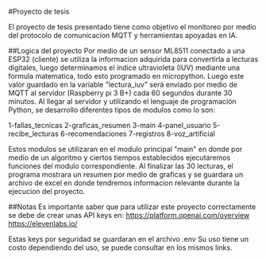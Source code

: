 #Proyecto de tesis

El proyecto de tesis presentado tiene como objetivo 
el monitoreo por medio del protocolo de comunicacion 
MQTT y herramientas apoyadas en IA.

##Logica del proyecto
Por medio de un sensor ML8511 conectado a una ESP32 (cliente) 
se utiliza la informacion adquirida para convertirla a 
lecturas digitales, luego determinamos el índice ultravioleta (IUV) mediante una formula matematica, todo esto programado en micropython.
Luego este valor guardado en la variable "lectura_iuv" será enviado por medio de MQTT al servidor (Raspberry pi 3 B+) cada 60 segundos durante 30 minutos.
Al llegar al servidor y utilizando el lenguaje de programación Python, se desarrollo diferentes tipos de modulos como lo son:

1-fallas_tecnicas
2-graficas_resumen
3-main
4-panel_usuario
5-recibe_lecturas
6-recomendaciones
7-registros 
8-voz_artificial

Estos modulos se utilizaran en el modulo principal "main" en donde por medio de un algoritmo y ciertos tiempos establecidos ejecutaremos funciones del modulo correspondiente.
Al finalizar las 30 lecturas, el programa mostrara un resumen por medio de graficas y se guardara un archivo de excel en donde tendremos informacion relevante durante la ejecucion del proyecto.

##Notas
Es importante saber que para utilizar este proyecto correctamente se debe de crear unas API keys en:
https://platform.openai.com/overview
https://elevenlabs.io/

Estas keys por seguridad se guardaran en el archivo .env
Su uso tiene un costo dependiendo del uso, se puede consultar en los mismos links.